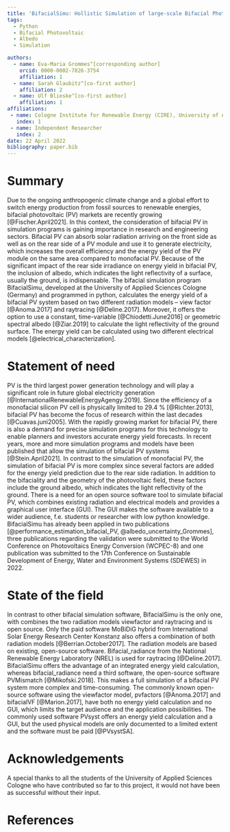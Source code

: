 ```yaml
---
title: 'BifacialSimu: Hollistic Simulation of large-scale Bifacial Photovoltaic Systems'
tags:
  - Python
  - Bifacial Photovoltaic
  - Albedo
  - Simulation

authors:
  - name: Eva-Maria Grommes^[corresponding author]
    orcid: 0000-0002-7826-3754
    affiliation: 1
  - name: Sarah Glaubitz^[co-first author]
    affiliation: 2
  - name: Ulf Blieske^[co-first author]
    affiliation: 1
affiliations:
 - name: Cologne Institute for Renewable Energy (CIRE), University of Applied Science Cologne, Cologne, Germany
   index: 1
 - name: Independent Researcher
   index: 2
date: 22 April 2022
bibliography: paper.bib
---
```


# Summary

Due to the ongoing anthropogenic climate change and a global effort to switch energy production from fossil sources to renewable energies, bifacial photovoltaic (PV) markets are recently growing  [@Fischer.April2021]. In this context, the consideration of bifacial PV in simulation programs is gaining importance in research and engineering sectors. Bifacial PV can absorb solar radiation arriving on the front side as well as on the rear side of a PV module and use it to generate electricity, which increases the overall efficiency and the energy yield of the PV module on the same area compared to monofacial PV. Because of the significant impact of the rear side irradiance on energy yield in bifacial PV, the inclusion of albedo, which indicates the light reflectivity of a surface, usually the ground, is indispensable. The bifacial simulation program BifacialSimu, developed at the University of Applied Sciences Cologne (Germany) and programmed in python, calculates the energy yield of a bifacial PV system based on two different radiation models – view factor [@Anoma.2017] and raytracing [@Deline.2017]. Moreover, it offers the option to use a constant, time-variable [@Chiodetti.June2016] or geometric spectral albedo [@Ziar.2019] to calculate the light reflectivity of the ground surface. The energy yield can be calculated using two different electrical models [@electrical_characterization].

# Statement of need

PV is the third largest power generation technology and will play a significant role in future global electricity generation [@InternationalRenewableEnergyAgengy.2019]. Since the efficiency of a monofacial silicon PV cell is physically limited to 29.4 % [@Richter.2013], bifacial PV has become the focus of research within the last decades [@Cuavas.juni2005]. With the rapidly growing market for bifacial PV, there is also a demand for precise simulation programs for this technology to enable planners and investors accurate energy yield forecasts. In recent years, more and more simulation programs and models have been published that allow the simulation of bifacial PV systems [@Stein.April2021]. In contrast to the simulation of monofacial PV, the simulation of bifacial PV is more complex since several factors are added for the energy yield prediction due to the rear side radiation. In addition to the bifaciality and the geometry of the photovoltaic field, these factors include the ground albedo, which indicates the light reflectivity of the ground. There is a need for an open source software tool to simulate bifacial PV, which combines existing radiation and electrical models and provides a graphical user interface (GUI). The GUI makes the software available to a wider audience, f.e. students or researcher with low python knowledge. BifacialSimu has already been applied in two publications [@performance_estimation_bifacial_PV, @albedo_uncertainty_Grommes], three publications regarding the validation were submitted to the World Conference on Photovoltaics Energy Conversion (WCPEC-8) and one publication was submitted to the 17th Conference on Sustainable Development of Energy, Water and Environment Systems (SDEWES) in 2022.


# State of the field

In contrast to other bifacial simulation software, BifacialSimu is the only one, with combines the two radiation models viewfactor and raytracing and is open source. Only the paid software MoBiDiG hybrid from International Solar Energy Research Center Konstanz also offers a combination of both radiation models [@Berrian.October2017]. The radiation models are based on existing, open-source software. Bifacial_radiance from the National Renewable Energy Laboratory (NREL) is used for raytracing [@Deline.2017]. BifacialSimu offers the advantage of an integrated energy yield calculation, whereas bifacial_radiance need a third software, the open-source software PVMismatch [@Mikofski.2018]. This makes a full simulation of a bifacial PV system more complex and time-consuming. The commonly known open-source software using the viewfactor model, pvfactors [@Anoma.2017] and bifacialVF [@Marion.2017], have both no energy yield calculation and no GUI, which limits the target audience and the application possibilities. The commonly used software PVsyst offers an energy yield calculation and a GUI, but the used physical models are only documented to a limited extent and the software must be paid [@PVsystSA].

# Acknowledgements
A special thanks to all the students of the University of Applied Sciences Cologne who have contributed so far to this project, it would not have been as successful without their input.

# References
